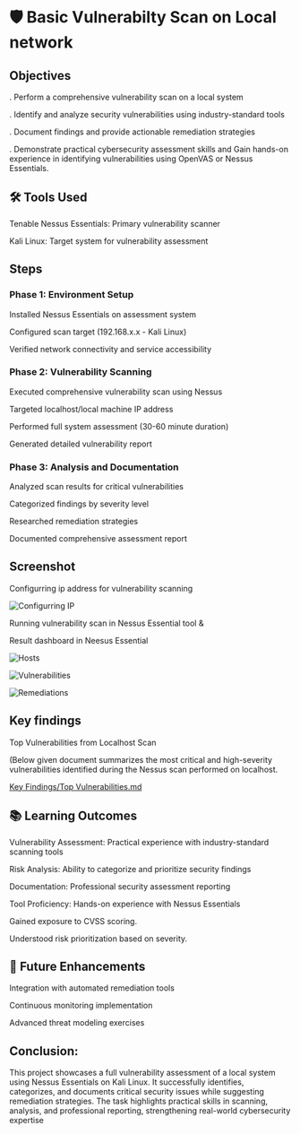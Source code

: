 # 🛡️ Basic Vulnerabilty Scan on Local network

##  Objectives

 . Perform a comprehensive vulnerability scan on a local system
 
 . Identify and analyze security vulnerabilities using industry-standard tools
 
 . Document findings and provide actionable remediation strategies
 
 . Demonstrate practical cybersecurity assessment skills and Gain hands-on experience in identifying vulnerabilities using OpenVAS or Nessus Essentials.

## 🛠️ Tools Used

Tenable Nessus Essentials: Primary vulnerability scanner

Kali Linux: Target system for vulnerability assessment

## Steps

### Phase 1: Environment Setup

Installed Nessus Essentials on assessment system

Configured scan target (192.168.x.x - Kali Linux)

Verified network connectivity and service accessibility


### Phase 2: Vulnerability Scanning

Executed comprehensive vulnerability scan using Nessus

Targeted localhost/local machine IP address

Performed full system assessment (30-60 minute duration)

Generated detailed vulnerability report


### Phase 3: Analysis and Documentation

Analyzed scan results for critical vulnerabilities

Categorized findings by severity level

Researched remediation strategies

Documented comprehensive assessment report

## Screenshot

Configurring ip address for vulnerability scanning

![Configurring IP](https://github.com/user-attachments/assets/f18116e0-018d-4ec7-aef9-b9be6c87f718)


Running vulnerability scan in Nessus Essential tool &

Result dashboard in Neesus Essential


![Hosts](https://github.com/user-attachments/assets/bfc1a907-b177-4d2d-b52a-736d5e5c4c7f)

![Vulnerabilities](https://github.com/user-attachments/assets/733f6897-1cc2-4e3e-965e-ea7f5bd58475)

![Remediations](https://github.com/user-attachments/assets/880a8613-44a2-4cc1-bf53-1e6bd7b3b393)

## Key findings

Top Vulnerabilities from Localhost Scan

(Below given document summarizes the most critical and high-severity vulnerabilities identified during the Nessus scan performed on localhost.

[Key Findings/Top Vulnerabilities.md](url)

## 📚 Learning Outcomes

Vulnerability Assessment: Practical experience with industry-standard scanning tools

Risk Analysis: Ability to categorize and prioritize security findings

Documentation: Professional security assessment reporting

Tool Proficiency: Hands-on experience with Nessus Essentials

Gained exposure to CVSS scoring.

Understood risk prioritization based on severity.

## 🚀 Future Enhancements

Integration with automated remediation tools

Continuous monitoring implementation

Advanced threat modeling exercises

## Conclusion:

This project showcases a full vulnerability assessment of a local system using Nessus Essentials on Kali Linux. It successfully identifies, categorizes, and documents critical security issues while suggesting remediation strategies. The task highlights practical skills in scanning, analysis, and professional reporting, strengthening real-world cybersecurity expertise
